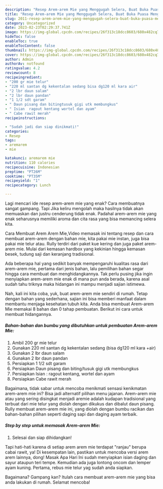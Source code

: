 ```yaml
---
description: "Resep Arem-arem Mie yang Menggugah Selera, Buat Buka Puasa Menggugah Selera"
title: "Resep Arem-arem Mie yang Menggugah Selera, Buat Buka Puasa Menggugah Selera"
slug: 2011-resep-arem-arem-mie-yang-menggugah-selera-buat-buka-puasa-menggugah-selera
category: Uncategorized
date: 2023-02-23T02:29:37.741Z
image: https://img-global.cpcdn.com/recipes/26f313c18dcc8603/680x482cq70/arem-arem-mie-foto-resep-utama.jpg
hideToc: false
enableToc: true
enableTocContent: false
thumbnail: https://img-global.cpcdn.com/recipes/26f313c18dcc8603/680x482cq70/arem-arem-mie-foto-resep-utama.jpg
cover: https://img-global.cpcdn.com/recipes/26f313c18dcc8603/680x482cq70/arem-arem-mie-foto-resep-utama.jpg
author: Admin
authorAv: notfound
ratingvalue: 4.2
reviewcount: 8
recipeingredient:
- "200 gr mie telur"
- "220 ml santan dg kekentalan sedang bisa dg120 ml kara air"
- "2 lbr daun salam"
- "2 lbr daun pandan"
- "1 1/2 sdt garam"
- " Daun pisang dan bitingtusuk gigi utk membungkus"
- " Isian  ragout kentang wortel dan ayam"
- " Cabe rawit merah"
recipeinstructions:

- "Sudah jadi dan siap dinikmati!"
categories:
- Resep
tags:
- aremarem
- mie

katakunci: aremarem mie 
nutrition: 110 calories
recipecuisine: Indonesian
preptime: "PT26M"
cooktime: "PT35M"
recipeyield: "1"
recipecategory: Lunch

---
```



Lagi mencari ide resep arem-arem mie yang enak? Cara membuatnya sangat gampang. Tapi Jika keliru mengolah maka hasilnya tidak akan memuaskan dan justru cenderung tidak enak. Padahal arem-arem mie yang enak seharusnya memiliki aroma dan cita rasa yang bisa memancing selera kita.


Cara Membuat Arem Arem Mie,Video memasak ini tentang resep dan cara membuat arem-arem dengan bahan mie, kita pakai mie instan, juga bisa pakai mie telur atau. Rully terdiri dari paket kue kering dan juga paket arem-arem mie. Mulai dari kemasan hardbox yang kekinian hingga kemasan besek, tudung saji dan keranjang tradisional.

Ada beberapa hal yang sedikit banyak mempengaruhi kualitas rasa dari arem-arem mie, pertama dari jenis bahan, lalu pemilihan bahan segar hingga cara membuat dan menghidangkannya. Tak perlu pusing jika ingin menyiapkan arem-arem mie enak di mana pun anda berada, karena asal sudah tahu triknya maka hidangan ini mampu menjadi sajian istimewa.


Nah, kali ini kita coba, yuk, buat arem-arem mie sendiri di rumah. Tetap dengan bahan yang sederhana, sajian ini bisa memberi manfaat dalam membantu menjaga kesehatan tubuh kita. Anda bisa membuat Arem-arem Mie memakai 8 bahan dan 0 tahap pembuatan. Berikut ini cara untuk membuat hidangannya.

<!--inarticleads1-->

##### Bahan-bahan dan bumbu yang dibutuhkan untuk pembuatan Arem-arem Mie:

1. Ambil 200 gr mie telur
1. Gunakan 220 ml santan dg kekentalan sedang (bisa dg120 ml kara +air)
1. Gunakan 2 lbr daun salam
1. Gunakan 2 lbr daun pandan
1. Persiapkan 1 1/2 sdt garam
1. Persiapkan  Daun pisang dan biting/tusuk gigi utk membungkus
1. Persiapkan  Isian : ragout kentang, wortel dan ayam
1. Persiapkan  Cabe rawit merah


Bagaimana, tidak sabar untuk mencoba menikmati sensasi kenikmatan arem-arem mie ini? Bisa jadi alternatif pilihan menu jajanan. Arem-arem mie atau yang sering disingkat menjadi aremie adalah kudapan tradisional yang terbuat dari mie telur yang diolah dengan dikukus dan dibalut daun pisang. Rully membuat arem-arem mie ini, yang diolah dengan bumbu racikan dan bahan-bahan pilihan seperti daging sapi dan daging ayam terbaik. 

<!--inarticleads2-->

##### Step by step untuk memasak Arem-arem Mie:


1. Selesai dan siap dihidangkan!

Tapi hati-hati karena di setiap arem arem mie terdapat &#34;ranjau&#34; berupa cabai rawit, ya! Di kesempatan lain, pastikan untuk mencoba versi arem arem lainnya, dong! Masak Apa Hari Ini sudah menyiapkan isian daging dan sayur ataupun teri tempe. Kemudian ada juga lontong oncom dan lemper ayam kuning. Pertama, rebus mie telur yag sudah anda siapkan. 

Bagaimana? Gampang kan? Itulah cara membuat arem-arem mie yang bisa anda lakukan di rumah. Selamat mencoba!
